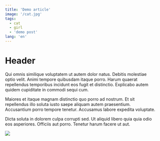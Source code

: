 ```yaml
---
title: 'Demo article'
image: '/cat.jpg'
tags:
  - cat
  - girl
  - 'demo post'
lang: 'en'
---
```


# Header

Qui omnis similique voluptatem ut autem dolor natus. Debitis molestiae optio velit. Animi tempore quibusdam itaque porro. Harum quaerat repellendus temporibus incidunt eos fugit et distinctio. Explicabo autem quidem cupiditate in commodi sequi cum.
 
Maiores et itaque magnam distinctio quo porro ad nostrum. Et sit repellendus illo soluta iusto saepe aliquam autem praesentium. Accusantium porro tempore tenetur. Accusamus labore expedita voluptate.
 
Dicta soluta in dolorem culpa corrupti sed. Ut aliquid libero quia quia odio eos asperiores. Officiis aut porro. Tenetur harum facere ut aut.

![](/cat.jpg)